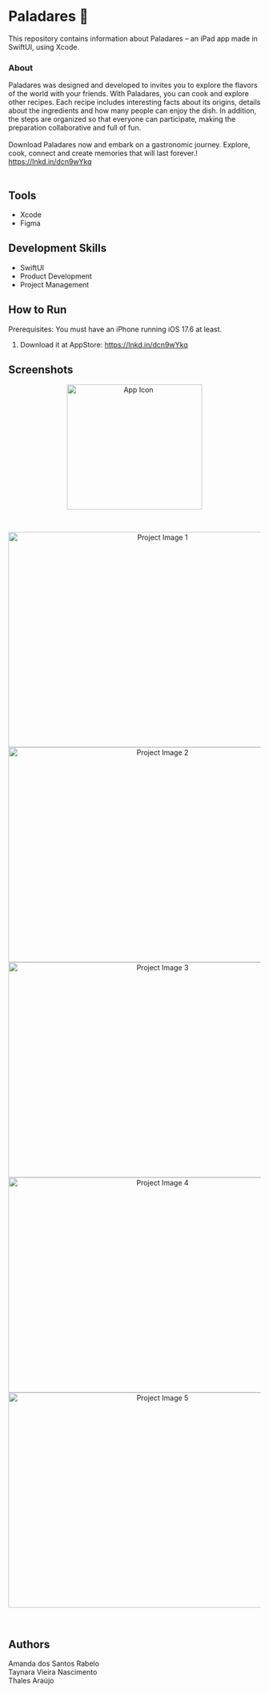 # Paladares 🍲
This repository contains information about Paladares – an iPad app made in SwiftUI, using Xcode.<br>

### About
Paladares was designed and developed to invites you to explore the flavors of the world with your friends. 
With Paladares, you can cook and explore other recipes. Each recipe includes interesting facts about its origins, details about the ingredients and how many people can enjoy the dish. In addition, the steps are organized so that everyone can participate, making the preparation collaborative and full of fun.<br>
<br>
Download Paladares now and embark on a gastronomic journey. Explore, cook, connect and create memories that will last forever.!<br>
https://lnkd.in/dcn9wYkq<br>
<br>

## Tools
- Xcode
- Figma

## Development Skills
- SwiftUI
- Product Development
- Project Management

## How to Run
Prerequisites: You must have an iPhone running iOS 17.6 at least.<br>
1. Download it at AppStore: https://lnkd.in/dcn9wYkq

## Screenshots
<p align="center">
<img alt="App Icon" width="270" height="250" src="https://github.com/user-attachments/assets/b11ab44f-ea2d-4ca2-b7a1-ca82ad265d7c"></p>
<br>
<p align="center">
<img alt="Project Image 1" width="600" height="430" src="https://github.com/user-attachments/assets/1996d2de-0e67-4018-9900-4afc4ad89673">
<img alt="Project Image 2" width="600" height="430" src="https://github.com/user-attachments/assets/9e755bff-c792-4d99-affc-a139ed4e29e6">
<img alt="Project Image 3" width="600" height="430" src="https://github.com/user-attachments/assets/66815ec6-c0ba-4322-8d71-743c34fe28be">
<img alt="Project Image 4" width="600" height="430" src="https://github.com/user-attachments/assets/3d75cbfd-20e1-433f-b44e-554b9372ea8c">
<img alt="Project Image 5" width="600" height="430" src="https://github.com/user-attachments/assets/c34981c5-d58f-4af9-add9-fc2ac1e8fa48"></p>
<br>

## Authors
Amanda dos Santos Rabelo<br>
Taynara Vieira Nascimento<br>
Thales Araújo<br>
